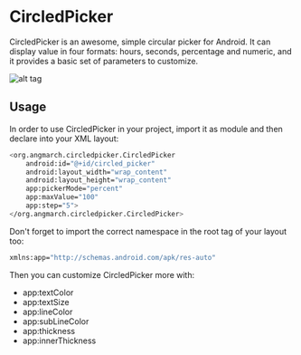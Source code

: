 CircledPicker
=========

CircledPicker is an awesome, simple circular picker for Android. It can display value in four formats: hours, seconds, percentage and numeric, and it provides a basic set of parameters to customize.

![alt tag](https://lh6.googleusercontent.com/j2TFK7peMMXrVz0OXzxpxsAAMLEalvgepn59b6gu9GpquKXzucCBoRhpltOs12Tas-GhKvKsMBs=w2424-h1072)

Usage
----

In order to use CircledPicker in your project, import it as module and then declare into your XML layout:

```sh
<org.angmarch.circledpicker.CircledPicker
    android:id="@+id/circled_picker"
    android:layout_width="wrap_content"
    android:layout_height="wrap_content"
    app:pickerMode="percent"
    app:maxValue="100"
    app:step="5">
</org.angmarch.circledpicker.CircledPicker>
```

Don't forget to import the correct namespace in the root tag of your layout too:
```sh
xmlns:app="http://schemas.android.com/apk/res-auto"
```

Then you can customize CircledPicker more with:
* app:textColor
* app:textSize
* app:lineColor
* app:subLineColor
* app:thickness
* app:innerThickness

